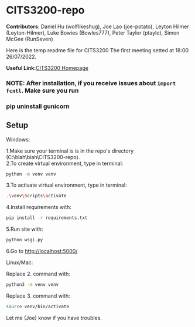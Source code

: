 # CITS3200-repo

**Contributors**: Daniel Hu (wolflikeshug), Joe Lao (joe-potato), Leyton Hilmer (Leyton-Hilmer), Luke Bowies (Bowles777), Peter Taylor (ptaylo), Simon McGee (RunSeven)

Here is the temp readme file for CITS3200
The first meeting setted at 18:00 26/07/2022.

**Useful Link:**[CITS3200 Homepage](https://teaching.csse.uwa.edu.au/units/CITS3200/index.html)

### NOTE: After installation, if you receive issues about `import fcntl`. Make sure you run 
###    
### pip uninstall gunicorn

## Setup  
Windows:  
  
1.Make sure your terminal is is in the repo's directory (C:\blah\blah\CITS3200-repo).  
2.To create virtual environment, type in terminal:
```bash
python -m venv venv
```
3.To activate virtual environment, type in terminal:
```bash
.\venv\Scripts\activate
```
4.Install requirements with:
```bash
pip install -r requirements.txt
```
5.Run site with:
```bash
python wsgi.py
```

6.Go to [http://localhost:5000/](http://localhost:5000/)
  

Linux/Mac: 
   
Replace 2. command with:
```bash
python3 -m venv venv
```
Replace 3. command with:
```bash
source venv/bin/activate
``` 
  
Let me (Joe) know if you have troubles.  


